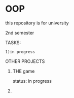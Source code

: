 # OOP
this repository is for university




2nd semester


TASKS:

    1)in progress










OTHER PROJECTS

  1. THE game
  
      status: in progress
  
  2. 
